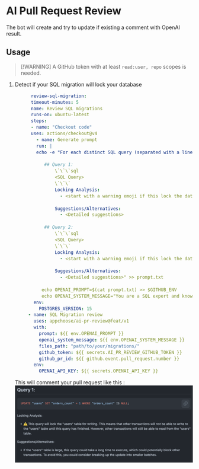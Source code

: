 # AI Pull Request Review

The bot will create and try to update if existing a comment with OpenAI result.

## Usage

> [!WARNING] A GitHub token with at least `read:user, repo` scopes is needed.

1. Detect if your SQL migration will lock your database

   ```yaml
         review-sql-migration:
         timeout-minutes: 5
         name: Review SQL migrations
         runs-on: ubuntu-latest
         steps:
         - name: "Checkout code"
         uses: actions/checkout@v4
           - name: Generate prompt
           run: |
           echo -e "For each distinct SQL query (separated with a line starting by a + sign) at the end of my prompt, knowing that they will be executed into a single transaction, answer in the following format with suggestions and recommendations for how to avoid it, please precise if this locks will prevents other transactions from reading or writing to the table :

              ## Query 1:
                  \`\`\`sql
                  <SQL Query>
                  \`\`\`
                  Locking Analysis:
                    - <start with a warning emoji if this lock the database, then detailed analysis with bold result of the locking result>

                  Suggestions/Alternatives:
                    - <Detailed suggestions>

              ## Query 2:
                  \`\`\`sql
                  <SQL Query>
                  \`\`\`
                  Locking Analysis:
                    - <start with a warning emoji if this lock the database, then detailed analysis with bold result of the locking result>

                  Suggestions/Alternatives:
                    - <Detailed suggestions>" >> prompt.txt

             echo OPENAI_PROMPT=$(cat prompt.txt) >> $GITHUB_ENV
             echo OPENAI_SYSTEM_MESSAGE="You are a SQL expert and knowledgeable about large datasets in Postgres version $POSTGRES_VERSION."
          env:
            POSTGRES_VERSION: 15
        - name: SQL Migration review
          uses: appchoose/ai-pr-review@feat/v1
          with:
            prompt: ${{ env.OPENAI_PROMPT }}
            openai_system_message: ${{ env.OPENAI_SYSTEM_MESSAGE }}
            files_path: "path/to/your/migrations/"
            github_token: ${{ secrets.AI_PR_REVIEW_GITHUB_TOKEN }}
            github_pr_id: ${{ github.event.pull_request.number }}
          env:
            OPENAI_API_KEY: ${{ secrets.OPENAI_API_KEY }}
   ```

   This will comment your pull request like this :
   ![migration_openai_comment](./doc/assets/example_migration.png)
